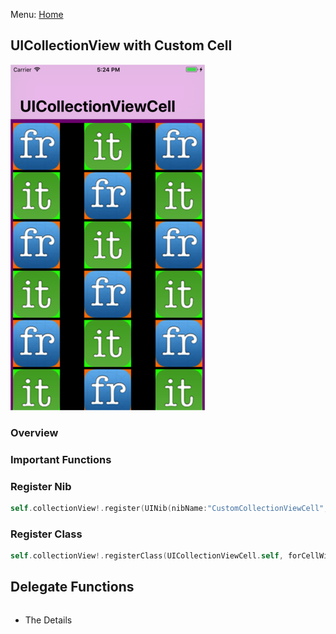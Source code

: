 Menu: [Home](../../README.md)

## UICollectionView with Custom Cell

![Screenshot](screenshot-small.png)

### Overview


### Important Functions


### Register Nib
```swift
self.collectionView!.register(UINib(nibName:"CustomCollectionViewCell", bundle:Bundle.main), forCellWithReuseIdentifier:reuseIdentifier)
```


### Register Class
```swift
self.collectionView!.registerClass(UICollectionViewCell.self, forCellWithReuseIdentifier: reuseIdentifier)
```

##  Delegate Functions
```swift
```



* The Details

```swift
```

